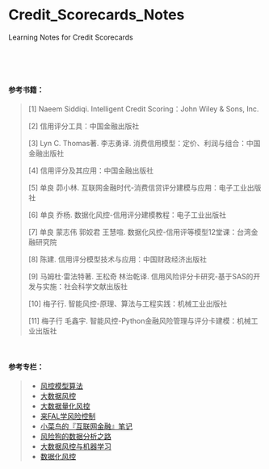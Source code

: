 # Credit_Scorecards_Notes
 Learning Notes for Credit Scorecards

<br/>

<br/>

<br/>

#### 参考书籍：

> [1] Naeem Siddiqi. Intelligent Credit Scoring：John Wiley & Sons, Inc.
>
> [2] 信用评分工具：中国金融出版社
>
> [3] Lyn C. Thomas著. 李志勇译. 消费信用模型：定价、利润与组合：中国金融出版社
>
> [4] 信用评分及其应用：中国金融出版社
>
> [5] 单良 茆小林. 互联网金融时代-消费信贷评分建模与应用：电子工业出版社
>
> [6] 单良 乔杨. 数据化风控-信用评分建模教程：电子工业出版社
>
> [7] 单良 蒙志伟 郭姣君 王慧喧. 数据化风控-信用评等模型12堂课：台湾金融研究院
>
> [8] 陈建. 信用评分模型技术与应用：中国财政经济出版社
>
> [9] 马姆杜·雷法特著. 王松奇 林治乾译. 信用风险评分卡研究-基于SAS的开发与实施：社会科学文献出版社
>
> [10] 梅子行. 智能风控-原理、算法与工程实践：机械工业出版社
>
> [11] 梅子行 毛鑫宇. 智能风控-Python金融风险管理与评分卡建模：机械工业出版社

<br/>

#### 参考专栏：

> - [风控模型算法](https://zhuanlan.zhihu.com/c_1156982447794233344)
> - [大数据风控](https://zhuanlan.zhihu.com/sun-energy-field)
> - [大数据量化风控](https://zhuanlan.zhihu.com/c_1185508182855680000)
> - [来FAL学风险控制](https://zhuanlan.zhihu.com/c_1172937060171612160)
> - [小菜鸟的『互联网金融』笔记](https://zhuanlan.zhihu.com/cainiao)
> - [风险狗的数据分析之路](https://zhuanlan.zhihu.com/loan-analytics)
> - [大数据风控与机器学习](https://zhuanlan.zhihu.com/c_1080789155063054336)
> - [数据化风控](https://zhuanlan.zhihu.com/c_1182265795270283264)